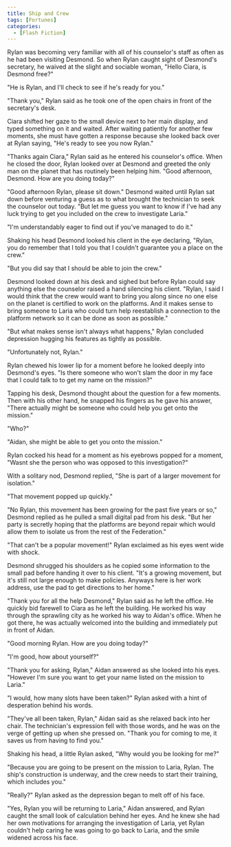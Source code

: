 ```yaml
---
title: Ship and Crew
tags: [Fortunes]
categories:
  - [Flash Fiction]
---
```

Rylan was becoming very familiar with all of his counselor's staff as often as he had been visiting Desmond.  So when Rylan caught sight of Desmond's secretary, he waived at the slight and sociable woman, "Hello Ciara, is Desmond free?"

"He is Rylan, and I'll check to see if he's ready for you."

"Thank you,"  Rylan said as he took one of the open chairs in front of the secretary's desk.

Ciara shifted her gaze to the small device next to her main display, and typed something on it and waited.  After waiting patiently for another few moments, she must have gotten a response because she looked back over at Rylan saying, "He's ready to see you now Rylan.<!-- more -->"

"Thanks again Ciara," Rylan said as he entered his counselor's office.  When he closed the door, Rylan looked over at Desmond and greeted the only man on the planet that has routinely been helping him.  "Good afternoon, Desmond.  How are you doing today?"

"Good afternoon Rylan, please sit down."  Desmond waited until Rylan sat down before venturing a guess as to what brought the technician to seek the counselor out today.  "But let me guess you want to know if I've had any luck trying to get you included on the crew to investigate Laria."

"I'm understandably eager to find out if you've managed to do it."

Shaking his head Desmond looked his client in the eye declaring, "Rylan, you do remember that I told you that I couldn't guarantee you a place on the crew."

"But you did say that I should be able to join the crew."

Desmond looked down at his desk and sighed but before Rylan could say anything else the counselor raised a hand silencing his client.  "Rylan, I said I would think that the crew would want to bring you along since no one else on the planet is certified to work on the platforms.  And it makes sense to bring someone to Laria who could turn help reestablish a connection to the platform network so it can be done as soon as possible."

"But what makes sense isn't always what happens,"  Rylan concluded depression hugging his features as tightly as possible.

"Unfortunately not, Rylan."

Rylan chewed his lower lip for a moment before he looked deeply into Desmond's eyes.  "Is there someone who won't slam the door in my face that I could talk to to get my name on the mission?"

Tapping his desk, Desmond thought about the question for a few moments.  Then with his other hand, he snapped his fingers as he gave his answer, "There actually might be someone who could help you get onto the mission."

"Who?"

"Aidan, she might be able to get you onto the mission."

Rylan cocked his head for a moment as his eyebrows popped for a moment, "Wasnt she the person who was opposed to this investigation?"

With a solitary nod, Desmond replied, "She is part of a larger movement for isolation."

"That movement popped up quickly."

"No Rylan, this movement has been growing for the past five years or so,"  Desmond replied as he pulled a small digital pad from his desk.  "But her party is secretly hoping that the platforms are beyond repair which would allow them to isolate us from the rest of the Federation."

"That can't be a popular movement!"  Rylan exclaimed as his eyes went wide with shock.

Desmond shrugged his shoulders as he copied some information to the small pad before handing it over to his client.  "It's a growing movement, but it's still not large enough to make policies.  Anyways here is her work address, use the pad to get directions to her home."

"Thank you for all the help Desmond," Rylan said as he left the office.  He quickly bid farewell to Ciara as he left the building.  He worked his way through the sprawling city as he worked his way to Aidan's office.  When he got there, he was actually welcomed into the building and immediately put in front of Aidan.

"Good morning Rylan.  How are you doing today?"

"I'm good, how about yourself?"

"Thank you for asking, Rylan," Aidan answered as she looked into his eyes.  "However I'm sure you want to get your name listed on the mission to Laria."

"I would, how many slots have been taken?"  Rylan asked with a hint of desperation behind his words.

"They've all been taken, Rylan,"  Aidan said as she relaxed back into her chair.  The technician's expression fell with those words, and he was on the verge of getting up when she pressed on.  "Thank you for coming to me, it saves us from having to find you."

Shaking his head, a little Rylan asked, "Why would you be looking for me?"

"Because you are going to be present on the mission to Laria, Rylan.  The ship's construction is underway, and the crew needs to start their training, which includes you."

"Really?"  Rylan asked as the depression began to melt off of his face.

"Yes, Rylan you will be returning to Laria,"  Aidan answered, and Rylan caught the small look of calculation behind her eyes.  And he knew she had her own motivations for arranging the investigation of Laria, yet Rylan couldn't help caring he was going to go back to Laria, and the smile widened across his face.